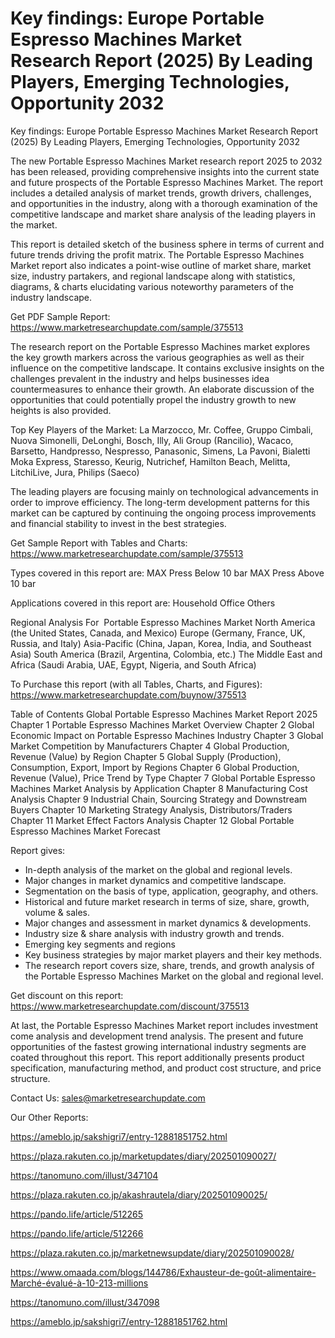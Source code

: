 # Key findings: Europe Portable Espresso Machines Market Research Report (2025) By Leading Players, Emerging Technologies, Opportunity 2032
 Key findings: Europe Portable Espresso Machines Market Research Report (2025) By Leading Players, Emerging Technologies, Opportunity 2032

The new Portable Espresso Machines Market research report 2025 to 2032 has been released, providing comprehensive insights into the current state and future prospects of the Portable Espresso Machines Market. The report includes a detailed analysis of market trends, growth drivers, challenges, and opportunities in the industry, along with a thorough examination of the competitive landscape and market share analysis of the leading players in the market.

This report is detailed sketch of the business sphere in terms of current and future trends driving the profit matrix. The Portable Espresso Machines Market report also indicates a point-wise outline of market share, market size, industry partakers, and regional landscape along with statistics, diagrams, & charts elucidating various noteworthy parameters of the industry landscape.

Get PDF Sample Report: https://www.marketresearchupdate.com/sample/375513

The research report on the Portable Espresso Machines market explores the key growth markers across the various geographies as well as their influence on the competitive landscape. It contains exclusive insights on the challenges prevalent in the industry and helps businesses idea countermeasures to enhance their growth. An elaborate discussion of the opportunities that could potentially propel the industry growth to new heights is also provided.

Top Key Players of the Market:
La Marzocco, Mr. Coffee, Gruppo Cimbali, Nuova Simonelli, DeLonghi, Bosch, Illy, Ali Group (Rancilio), Wacaco, Barsetto, Handpresso, Nespresso, Panasonic, Simens, La Pavoni, Bialetti Moka Express, Staresso, Keurig, Nutrichef, Hamilton Beach, Melitta, LitchiLive, Jura, Philips (Saeco)


The leading players are focusing mainly on technological advancements in order to improve efficiency. The long-term development patterns for this market can be captured by continuing the ongoing process improvements and financial stability to invest in the best strategies.

Get Sample Report with Tables and Charts: https://www.marketresearchupdate.com/sample/375513

Types covered in this report are:
MAX Press Below 10 bar
MAX Press Above 10 bar


Applications covered in this report are:
Household
Office
Others


Regional Analysis For  Portable Espresso Machines Market
North America (the United States, Canada, and Mexico)
Europe (Germany, France, UK, Russia, and Italy)
Asia-Pacific (China, Japan, Korea, India, and Southeast Asia)
South America (Brazil, Argentina, Colombia, etc.)
The Middle East and Africa (Saudi Arabia, UAE, Egypt, Nigeria, and South Africa)

To Purchase this report (with all Tables, Charts, and Figures): https://www.marketresearchupdate.com/buynow/375513

Table of Contents
Global Portable Espresso Machines Market Report 2025
Chapter 1 Portable Espresso Machines Market Overview
Chapter 2 Global Economic Impact on Portable Espresso Machines Industry
Chapter 3 Global Market Competition by Manufacturers
Chapter 4 Global Production, Revenue (Value) by Region
Chapter 5 Global Supply (Production), Consumption, Export, Import by Regions
Chapter 6 Global Production, Revenue (Value), Price Trend by Type
Chapter 7 Global Portable Espresso Machines Market Analysis by Application
Chapter 8 Manufacturing Cost Analysis
Chapter 9 Industrial Chain, Sourcing Strategy and Downstream Buyers
Chapter 10 Marketing Strategy Analysis, Distributors/Traders
Chapter 11 Market Effect Factors Analysis
Chapter 12 Global Portable Espresso Machines Market Forecast

Report gives:

- In-depth analysis of the market on the global and regional levels.
- Major changes in market dynamics and competitive landscape.
- Segmentation on the basis of type, application, geography, and others.
- Historical and future market research in terms of size, share, growth, volume & sales.
- Major changes and assessment in market dynamics & developments.
- Industry size & share analysis with industry growth and trends.
- Emerging key segments and regions
- Key business strategies by major market players and their key methods.
- The research report covers size, share, trends, and growth analysis of the Portable Espresso Machines Market on the global and regional level.

Get discount on this report: https://www.marketresearchupdate.com/discount/375513

At last, the Portable Espresso Machines Market report includes investment come analysis and development trend analysis. The present and future opportunities of the fastest growing international industry segments are coated throughout this report. This report additionally presents product specification, manufacturing method, and product cost structure, and price structure.

Contact Us:
sales@marketresearchupdate.com

Our Other Reports:

https://ameblo.jp/sakshigri7/entry-12881851752.html

https://plaza.rakuten.co.jp/marketupdates/diary/202501090027/

https://tanomuno.com/illust/347104

https://plaza.rakuten.co.jp/akashrautela/diary/202501090025/

https://pando.life/article/512265

https://pando.life/article/512266

https://plaza.rakuten.co.jp/marketnewsupdate/diary/202501090028/

https://www.omaada.com/blogs/144786/Exhausteur-de-goût-alimentaire-Marché-évalué-à-10-213-millions

https://tanomuno.com/illust/347098

https://ameblo.jp/sakshigri7/entry-12881851762.html
